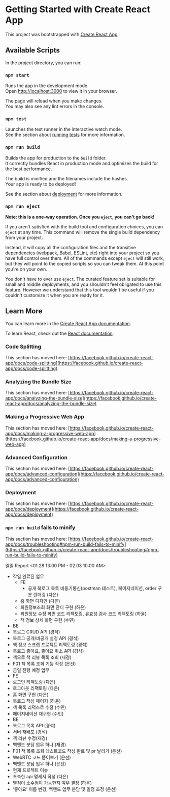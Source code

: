 # Getting Started with Create React App

This project was bootstrapped with [Create React App](https://github.com/facebook/create-react-app).

## Available Scripts

In the project directory, you can run:

### `npm start`

Runs the app in the development mode.\
Open [http://localhost:3000](http://localhost:3000) to view it in your browser.

The page will reload when you make changes.\
You may also see any lint errors in the console.

### `npm test`

Launches the test runner in the interactive watch mode.\
See the section about [running tests](https://facebook.github.io/create-react-app/docs/running-tests) for more information.

### `npm run build`

Builds the app for production to the `build` folder.\
It correctly bundles React in production mode and optimizes the build for the best performance.

The build is minified and the filenames include the hashes.\
Your app is ready to be deployed!

See the section about [deployment](https://facebook.github.io/create-react-app/docs/deployment) for more information.

### `npm run eject`

**Note: this is a one-way operation. Once you `eject`, you can't go back!**

If you aren't satisfied with the build tool and configuration choices, you can `eject` at any time. This command will remove the single build dependency from your project.

Instead, it will copy all the configuration files and the transitive dependencies (webpack, Babel, ESLint, etc) right into your project so you have full control over them. All of the commands except `eject` will still work, but they will point to the copied scripts so you can tweak them. At this point you're on your own.

You don't have to ever use `eject`. The curated feature set is suitable for small and middle deployments, and you shouldn't feel obligated to use this feature. However we understand that this tool wouldn't be useful if you couldn't customize it when you are ready for it.

## Learn More

You can learn more in the [Create React App documentation](https://facebook.github.io/create-react-app/docs/getting-started).

To learn React, check out the [React documentation](https://reactjs.org/).

### Code Splitting

This section has moved here: [https://facebook.github.io/create-react-app/docs/code-splitting](https://facebook.github.io/create-react-app/docs/code-splitting)

### Analyzing the Bundle Size

This section has moved here: [https://facebook.github.io/create-react-app/docs/analyzing-the-bundle-size](https://facebook.github.io/create-react-app/docs/analyzing-the-bundle-size)

### Making a Progressive Web App

This section has moved here: [https://facebook.github.io/create-react-app/docs/making-a-progressive-web-app](https://facebook.github.io/create-react-app/docs/making-a-progressive-web-app)

### Advanced Configuration

This section has moved here: [https://facebook.github.io/create-react-app/docs/advanced-configuration](https://facebook.github.io/create-react-app/docs/advanced-configuration)

### Deployment

This section has moved here: [https://facebook.github.io/create-react-app/docs/deployment](https://facebook.github.io/create-react-app/docs/deployment)

### `npm run build` fails to minify

This section has moved here: [https://facebook.github.io/create-react-app/docs/troubleshooting#npm-run-build-fails-to-minify](https://facebook.github.io/create-react-app/docs/troubleshooting#npm-run-build-fails-to-minify)


일일 Report <01.28 13:00 PM - 02.03 10:00 AM>
- 작일 완료된 업무
  - FE
      - 공개 북로그 목록 비동기통신(postman 테스트), 페이지네이션, order 구분 렌더링 (다은)
  -   홈 화면 디자인 (다은)
  -   회원정보조회 화면 잔디 구현 (하윤)
  -   회원정보 수정 화면 코드 리팩토링, 유효성 검사 코드 리팩토링 (하윤)
  -   책 정보 상세 화면 구현 (수민)
 - BE
  - 북로그 CRUD API (경석)
  - 북로그 공개/비공개 설정 API (경석)
  - 책 정보 스크랩 프로젝트 리팩토링 (경석)
  - 북로그 좋아요, 좋아요 취소 API (경석)
  - 책으로 책 리뷰 목록 조회 (재경)
  - F01 책 목록 조회 기능 작성 (은선)
- 금일 진행 예정 업무
 - FE
  - 로그인 리팩토링 (다은)
  - 로그아웃 리팩토링 (다은)
  - 홈 화면 구현 (다은)
  - 북로그 작성 페이지 (하윤)
  - 책 목록 리덕스로 수정 (수민)
  - 페이지네이션 재구현 (수민)
 - BE
  - 북로그 목록 API (경석)
  - 서버 재배포 (경석)
  - 책 리뷰 수정(재경)
  - 백엔드 분담 업무 하나 (재경)
  - F01 책 목록 조회 테스트코드 작성 완료 및 pr 날리기 (은선)
  - WebRTC 코드 뜯어보기 (은선)
  - 백엔드 분담 업무 하나 (은선)
- 현재 프로젝트 이슈
 - 조속한 api 명세서 작성 (다은)
 - 별점이 소수점이 가능한지 여부 결정 (하윤)
 - ‘좋아요’ 이름 변경, 백앤드 업무 분담 및 일정 조정 (은선)


